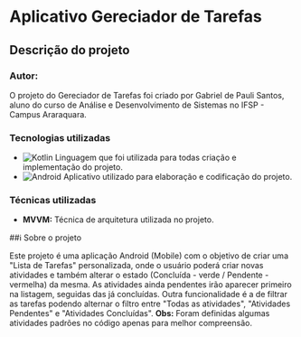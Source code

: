 # Aplicativo Gereciador de Tarefas

## Descrição do projeto

### Autor:

O projeto do Gereciador de Tarefas foi criado por Gabriel de Pauli Santos, aluno do curso de Análise e Desenvolvimento de Sistemas no IFSP - Campus Araraquara.

### Tecnologias utilizadas

- ![Kotlin](https://camo.githubusercontent.com/a78a67e9d3e5144782ab3af819ebafef65dea775261fdaa0328bd61178b15882/68747470733a2f2f696d672e736869656c64732e696f2f62616467652f4b6f746c696e2d4231323545413f7374796c653d666f722d7468652d6261646765266c6f676f3d6b6f746c696e266c6f676f436f6c6f723d7768697465)
    Linguagem que foi utilizada para todas criação e implementação do projeto.
- ![Android](https://camo.githubusercontent.com/7685a9deccedb8ad818970c6a7e4286f01e25bd7a14c084ea0aaad55b887741b/68747470733a2f2f696d672e736869656c64732e696f2f62616467652f616e64726f696425323073747564696f2d3334366163313f7374796c653d666f722d7468652d6261646765266c6f676f3d616e64726f696425323073747564696f266c6f676f436f6c6f723d7768697465)
    Aplicativo utilizado para elaboração e codificação do projeto.

### Técnicas utilizadas

- **MVVM:** Técnica de arquitetura utilizada no projeto.

##ℹ Sobre o projeto

Este projeto é uma aplicação Android (Mobile) com o objetivo de criar uma "Lista de Tarefas" personalizada, onde o usuário poderá criar novas atividades e também alterar o estado (Concluída - verde / Pendente - vermelha) da mesma. As atividades ainda pendentes irão aparecer primeiro na listagem, seguidas das já concluídas. Outra funcionalidade é a de filtrar as tarefas podendo alternar o filtro entre "Todas as atividades", "Atividades Pendentes" e "Atividades Concluídas".
**Obs:** Foram definidas algumas atividades padrões no código apenas para melhor compreensão.  
